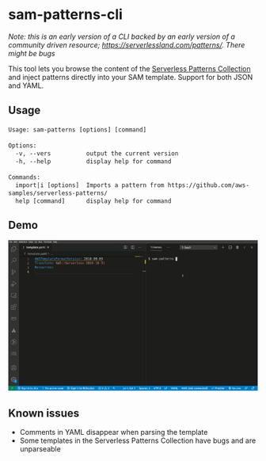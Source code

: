 # sam-patterns-cli

*Note: this is an early version of a CLI backed by an early version of a community driven resource; https://serverlessland.com/patterns/. There might be bugs*

This tool lets you browse the content of the [Serverless Patterns Collection](https://serverlessland.com/patterns/) and inject patterns directly into your SAM template. Support for both JSON and YAML.

## Usage
```
Usage: sam-patterns [options] [command]

Options:
  -v, --vers          output the current version
  -h, --help          display help for command

Commands:
  import|i [options]  Imports a pattern from https://github.com/aws-samples/serverless-patterns/
  help [command]      display help for command
```

## Demo
![Demo](images/demo.gif)

## Known issues
* Comments in YAML disappear when parsing the template
* Some templates in the Serverless Patterns Collection have bugs and are unparseable
